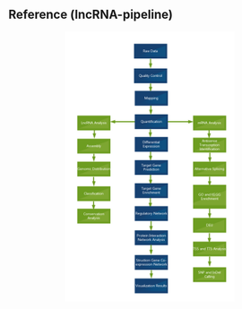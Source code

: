 ## Reference (lncRNA-pipeline)

<div align="center"><a href="Fig/LncRNA-analysis-pipeline-UPDATED.png"><img src="Fig/LncRNA-analysis-pipeline-UPDATED.png" width="60%" alt="pca"></a></div>
